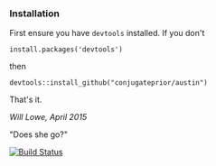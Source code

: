 
### Installation

First ensure you have `devtools` installed.  If you don't 
```
install.packages('devtools')
```
then
```
devtools::install_github("conjugateprior/austin")
```
That's it.


*Will Lowe, April 2015*



"Does she go?"  

[![Build Status](https://travis-ci.org/conjugateprior/austin.svg?branch=v0.2.2)](https://travis-ci.org/conjugateprior/austin)

